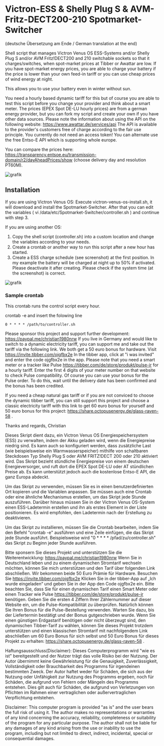 # Victron-ESS & Shelly Plug S & AVM-Fritz-DECT200-210 Spotmarket-Switcher
(deutsche Übersetzung am Ende / German translation at the end)

Shell script that manages Victron Venus OS ESS-Systems and/or Shelly Plug S and/or AVM Fritz!DECT200 and 210 switchable sockets so that it charges/switches, 
when spot-market prices at Tibber or Awattar are low. 
If you have spot-market energy prices, you are able to charge your battery if the price is lower
than your own feed-in tariff or you can use cheap prices of wind energy at night.

This allows you to use your battery even in winter without sun. 

You need a hourly based dynamic tariff for this but of course you are able to test this script before
you change your provider and think about a smart meter.
The prices (EPEX Spot DE-LU hourly prices) are from a german energy provider, 
but you can fork my script and create your own if you have other data sources.
Please note the information about using the API on the following website: https://www.awattar.de/services/api
The API is available to the provider's customers free of charge according to the fair use principle.
You currently do not need an access token! You can alternate use the free Entso-E API which is supporting whole europe.

You can compare the prices here:
https://transparency.entsoe.eu/transmission-domain/r2/dayAheadPrices/show (choose delivery day and resolution PT60M).

![grafik](https://user-images.githubusercontent.com/6513794/224442951-c0155a48-f32b-43f4-8014-d86d60c3b311.png)

## Installation

If you are using Victron Venus OS: Execute victron-venus-os-install.sh, it will download and install the Spotmarket-Switcher.
After that you can edit the variables ( vi /data/etc/Spotmarket-Switcher/controller.sh ) and continue with step 3.

If you are using another OS:
1. Copy the shell script (controller.sh) into a custom location and change the variables according to your needs.
2. Create a crontab or another way to run this script after a new hour has started.
3. Create a ESS charge schedule (see screenshot) at the first position. In my example the battery will be charged at night up to 50% if activated.
   Please deactivate it after creating. Please check if the system time (at the screenshot) is correct.
   
![grafik](https://user-images.githubusercontent.com/6513794/206877184-b8bf0752-b5d5-4c1b-af15-800b6499cfc7.png)

### Sample crontab
This crontab runs the control script every hour.

crontab -e and insert the folowing line
```
0 * * * * /path/to/controller.sh
```

Please sponsor this project and support further development: https://paypal.me/christian1980nrw
If you live in Germany and would like to switch to a dynamic electricity tariff, you can support me and take out the tariff via the following link.
We both get a 50 euro bonus for hardware. Visit https://invite.tibber.com/ojgfbx2e
In the tibber app, click at "i was invited" and enter the code ojgfbx2e in the app.
Please note that you need a smart meter or a tracker like Pulse https://tibber.com/de/store/produkt/pulse-ir for a hourly tariff.
Enter the first 4 digits of your meter number on that website to check Pulse compatibility. Of course you can use your bonus for the Pulse order. To do this, wait until the delivery date has been confirmed and the bonus has been credited.

If you need a cheap natural gas tariff or if you are not conviced to choose the dynamic tibber tariff, you can still support this project and choose a classic electricity tariff with this link to get 60 euro bonus for yourself and 50 euro bonus for this project: https://share.octopusenergy.de/glass-raven-58 .

Thanks and regards, Christian


Dieses Skript dient dazu, ein Victron Venus OS Energiespeichersystem (ESS) zu verwalten, indem der Akku geladen wird, wenn die Energiepreise niedrig sind. Es kann auch so konfiguriert werden, dass zusätzliche Last (wie beispielsweise ein Warmwasserspeicher) mithilfe von schaltbaren Steckdosen Typ Shelly Plug S oder AVM FRITZ!DECT 200 oder 210 aktiviert wird. Das Skript bezieht stündliche Energiepreise von einem deutschen Energieversorger, und ruft dort die EPEX Spot DE-LU oder AT stündlichen Preise ab. Es kann unterstützt jedoch auch die kostenlose Entso-E API, die ganz Europa abdeckt.

Um das Skript zu verwenden, müssen Sie es in einen benutzerdefinierten Ort kopieren und die Variablen anpassen. Sie müssen auch eine Crontab oder eine ähnliche Mechanismus erstellen, um das Skript jede Stunde auszuführen. Darüber hinaus müssen Sie in der Victron Venus OS-System einen ESS-Ladetermin erstellen und ihn als erstes Element in der Liste positionieren. Es wird empfohlen, den Ladetermin nach der Erstellung zu deaktivieren.

Um das Skript zu installieren, müssen Sie die Crontab bearbeiten, indem Sie den Befehl "crontab -e" ausführen und eine Zeile einfügen, die das Skript jede Stunde ausführt. Beispielsweise wird "0 * * * * /pfad/zu/controller.sh" das Skript zu Beginn jeder Stunde ausführen.

Bitte sponsern Sie dieses Projekt und unterstützen Sie die Weiterentwicklung: https://paypal.me/christian1980nrw
Wenn Sie in Deutschland leben und zu einem dynamischen Stromtarif wechseln möchten, können Sie mich unterstützen und den Tarif über folgenden Link abschließen.
Wir bekommen beide 50 Euro Prämie für Hardware. Besuchen Sie https://invite.tibber.com/ojgfbx2e
Klicken Sie in der tibber-App auf „Ich wurde eingeladen“ und geben Sie in der App den Code ojgfbx2e ein.
Bitte beachten Sie, dass Sie für einen dynamischen Tarif einen Smart Meter oder einen Tracker wie Pulse https://tibber.com/de/store/produkt/pulse-ir benötigen.
Geben Sie die ersten 4 Ziffern Ihrer Zählernummer auf dieser Website ein, um die Pulse-Kompatibilität zu überprüfen. Natürlich können Sie Ihren Bonus für die Pulse-Bestellung verwenden. Warten Sie dazu, bis der Liefertermin bestätigt und der Bonus gutgeschrieben wurde.
Wenn Sie einen günstigen Erdgastarif benötigen oder nicht überzeugt sind, den dynamischen Tibber-Tarif zu wählen, können Sie dieses Projekt trotzdem unterstützen und einen klassischen Stromtarif mit nachfolgendem Link abschließen um 60 Euro Bonus für sich selbst und 50 Euro Bonus für dieses Projekt zu erhalten: https://share.octopusenergy.de/glass-raven-58 .


Haftungsausschluss(Disclaimer):
Dieses Computerprogramm wird "wie es ist" bereitgestellt und der Nutzer trägt das volle Risiko bei der Nutzung. Der Autor übernimmt keine Gewährleistung für die Genauigkeit, Zuverlässigkeit, Vollständigkeit oder Brauchbarkeit des Programms für irgendeinen bestimmten Zweck. Der Autor haftet weder für Schäden, die sich aus der Nutzung oder Unfähigkeit zur Nutzung des Programms ergeben, noch für Schäden, die aufgrund von Fehlern oder Mängeln des Programms entstehen. Dies gilt auch für Schäden, die aufgrund von Verletzungen von Pflichten im Rahmen einer vertraglichen oder außervertraglichen Verpflichtung entstehen.

Disclaimer:
This computer program is provided "as is" and the user bears the full risk of using it. The author makes no representations or warranties of any kind concerning the accuracy, reliability, completeness or suitability of the program for any particular purpose. The author shall not be liable for any damages of any kind arising from the use or inability to use the program, including but not limited to direct, indirect, incidental, special or consequential damages.

